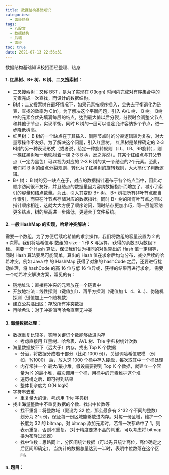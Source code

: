 ```yaml
---
title: 数据结构基础知识
categories:
  - 面经热身
tags:
  - 八股文
  - 数据结构
  - 后端
  - 面经
toc: true
date: 2021-07-13 22:56:31
---
```


[//]: # (下一行开始到<!--more-->为引文部分，引文会显示在预览中)
数据结构基础知识校招面经整理、热身
<!--more-->
<script id="__bs_script__">//<![CDATA[
    document.write("<script async src='http://HOST:3000/browser-sync/browser-sync-client.js?v=2.26.14'><\/script>".replace("HOST", location.hostname));
//]]></script>

[//]: # (下一行开始为正文)
#### 1. 红黑树、B+ 树、B 树、二叉搜索树：
* 二叉搜索树：又称 BST，是为了实现在 O(logn) 时间内完成对有序集合中的元素完成一次查找，而设计的数据结构。
*  B树：二叉搜索树在最坏情况下，如果元素按顺序插入，会失去平衡退化为链表，查找的效率为 O(n)，为了解决这个平衡问题，引入 AVL 树、 B 树。
B树中的元素会优先填满每层的结点，达到最大值以后分裂，分裂时会调整父节点和其他子节点，实现平衡。同时 B 树的一层可以设定允许容纳多个节点，进一步降低树高。
* 红黑树： B 树的一个缺点在于其插入、删除节点时的分裂逻辑较为复杂，对大量写操作不友好。为了解决这个问题，引入红黑树。
红黑树是某棵确定的 2-3 B树的另一种表现形式（或者说，给定一种旋转规则（LL、LR、RR旋转），则一棵红黑树唯一地映射着一棵 2-3 B 树，反之亦然）。其某个红结点与其父节点（一定为黑色）可以视为对应的 2-3 B 树的某一个结点的2个元素。至此，我们将 B 树的结点分裂规则，转化为了红黑树的旋转规则，大大简化了判断逻辑。
* B+ 树： B 树的另一缺点在于，对应的数据指针遍布于各个结点当中，因此对顺序访问很不友好，并且结点的数据量因为容纳数据指针而增加了，减小了索引的容量和结点数量。为此，引入其变形 B+ 树。
B+ 树把所有非叶节点都当作索引，而只在叶节点存储对应的数据指针。同时 B+ 树的所有叶节点之间以指针顺序相连，这就大大方便了顺序访问，同时结点更加小巧，同一层能容纳更多结点，树的层高进一步降低，更适合于文件系统。

#### 2. 一般 HashMap 的实现，哈希冲突解决：
需要一个数组，为了方便后续哈希值的求余操作，我们将数组的容量设置为 2 的 n 次幂。我们将哈希值与 数组的 size - 1 作 & 与运算，获得的余数即为数组下标。
需要一个 Hash 算法，保证我们认为相同的对象算出的 Hash 值一定相等，同时 Hash 算法要尽可能简单，算出的 Hash 值在求余后均匀分布，减少后续的哈希冲突。例如 Java 中 的 HashMap 获得了对象的 hashCode 之后，还要进行扰动处理，将 hashCode 的高 16 位与低 16 位异或，获得的结果再进行求余。
需要一个哈希冲突解决方案，常见的有：

* 链地址法：直接将冲突的元素放在一个链表中
* 开放地址法：线性探测（键值加1）、再平方探测（键值加 1、4、9...）、伪随机探测（键值加上一个随机数）
* 建立公共溢出区：存放所有冲突数据
* 再哈希法：对于冲突值再哈希直至无冲突


#### 3. 海量数据处理：
* 数据重复比较多，实际关键词个数能够放进内存
  - 考虑直接用 红黑树、哈希表、AVL 树、Trie 字典树统计次数
* 海量数据放不下（远大于）内存，找出 Top K 个数据
  - 分治，将数据分成若干部分（比如 1000 份），关键词哈希值取模 （例如，%1000） 后，放入这 1000 个桶中存入硬盘，每次取其中一个桶处理
  - 内存常驻一个 最大/最小堆，假设需要得到 Top K 个数据，就建立一个容量为 K 的最小堆，每次调用一个桶，用桶中的元素维护这个堆
  - 遍历桶之后，即可得到结果
  - 整体复杂度为 O(N logK)
* 字符串去重
  - 重复量大的话，考虑用 Trie 字典树
* 找出海量整数中不重复数据的个数、找出中位数等
  - 找不重复：将整数域（假设为 32 位，那么最多有 2^32 个不同的整数）划分为 2^k 份，保证每一份区域能够放进内存。对每一份区域，维护一个长度为 32 的 bitmap。对 bitmap 添加元素时，若每一次都命中了 1，则表示重复，否则不重复。（对于精度要求不高的判重，可以考虑将 bitmap 换为布隆过滤器）
  - 找中位数：思路同上，分区间统计数据（可以先只统计高位，高位确定之后区间即确定），当统计的数据总量达到一半时，表明中位数落在这个区间。

#### n. 题目：
